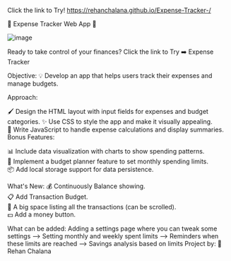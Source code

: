 Click the link to Try!
https://rehanchalana.github.io/Expense-Tracker-/


🌟 Expense Tracker Web App 🌟

![image](https://github.com/RehanChalana/FEE-Project/assets/139042983/3324ec2f-083e-446e-83f7-2d4f55bf5939)


Ready to take control of your finances? Click the link to Try ➡️ Expense Tracker

Objective: 💡 Develop an app that helps users track their expenses and manage budgets.

Approach:

🖌️ Design the HTML layout with input fields for expenses and budget categories.
✨ Use CSS to style the app and make it visually appealing. <br />
🧮 Write JavaScript to handle expense calculations and display summaries. <br />
Bonus Features: <br />

📊 Include data visualization with charts to show spending patterns. <br />
📆 Implement a budget planner feature to set monthly spending limits. <br />
📦 Add local storage support for data persistence. <br />

What's New:
💰 Continuously Balance showing. <br />
📋 Add Transaction Budget. <br />
📜 A big space listing all the transactions (can be scrolled). <br />
💵 Add a money button. <br />

What can be added:
Adding a settings page where you can tweak some settings 
--> Setting monthly and weekly spent limits
--> Reminders when these limits are reached
--> Savings analysis based on limits
Project by: 🚀 Rehan Chalana
